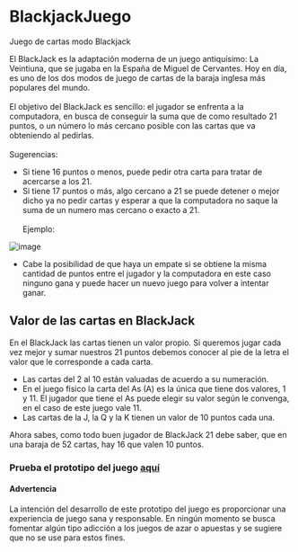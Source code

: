 # BlackjackJuego
Juego de cartas modo Blackjack
<br>

El BlackJack es la adaptación moderna de un juego antiquísimo: La Veintiuna, que se jugaba en la España de Miguel de Cervantes. Hoy en día, es uno de los dos modos de juego de cartas de la baraja inglesa más populares del mundo.<br><br>
El objetivo del BlackJack es sencillo: el jugador se enfrenta a la computadora, en busca de conseguir la suma que de como resultado 21 puntos, o un número lo más cercano posible con las cartas que va obteniendo al pedirlas.<br><br>
Sugerencias:
- Si tiene 16 puntos o menos, puede pedir otra carta para tratar de acercarse a los 21. 
- Si tiene 17 puntos o más, algo cercano a 21 se puede detener o mejor dicho ya no pedir cartas y esperar a que la computadora no saque la suma de un numero mas cercano o exacto a 21.<br><br>
Ejemplo:

![image](https://github.com/Yoel-Gasca/BlackjackJuego/assets/83617933/9c9d792f-ce42-481c-8970-d61f846efe6d)

- Cabe la posibilidad de que haya un empate si se obtiene la misma cantidad de puntos entre el jugador y la computadora en este caso ninguno gana y puede hacer un nuevo juego para volver a intentar ganar.
<h2>Valor de las cartas en BlackJack</h2>
En el BlackJack las cartas tienen un valor propio. Si queremos jugar cada vez mejor y sumar nuestros 21 puntos debemos conocer al pie de la letra el valor que le corresponde a cada carta.<br>

- Las cartas del 2 al 10 están valuadas de acuerdo a su numeración. 
- En el juego fisico la carta del As (A) es la única que tiene dos valores, 1 y 11. El jugador que tiene el As puede elegir su valor según le convenga, en el caso de este juego vale 11.
- Las cartas de la J, la Q y la K tienen un valor de 10 puntos cada una.

Ahora sabes, como todo buen jugador de BlackJack 21 debe saber, que en una baraja de 52 cartas, hay 16 que valen 10 puntos.

<h3>Prueba el prototipo del juego <a href="https://yoel-gasca.github.io/BlackjackJuego/">aquí</a></h3>

<h4>Advertencia</h4>
La intención del desarrollo de este prototipo del juego es proporcionar una experiencia de juego sana y responsable. En ningún momento se busca fomentar algún tipo adicción a los juegos de azar o apuestas y se sugiere que no se use para estos fines.

